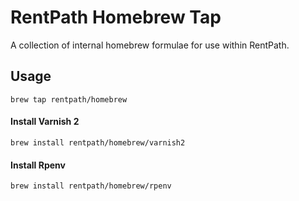 RentPath Homebrew Tap
================
A collection of internal homebrew formulae for use within RentPath.

## Usage

`brew tap rentpath/homebrew`

#### Install Varnish 2
`brew install rentpath/homebrew/varnish2`

#### Install Rpenv
`brew install rentpath/homebrew/rpenv`
